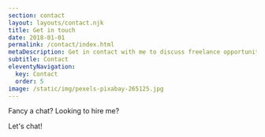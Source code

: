 ```yaml
---
section: contact
layout: layouts/contact.njk
title: Get in touch
date: 2018-01-01
permalink: /contact/index.html
metaDescription: Get in contact with me to discuss freelance opportunities for SEO, PPC and marketing automation.
subtitle: Contact 
eleventyNavigation:
  key: Contact
  order: 5
image: /static/img/pexels-pixabay-265125.jpg
---
```


Fancy a chat? Looking to hire me?

Let's chat! 
